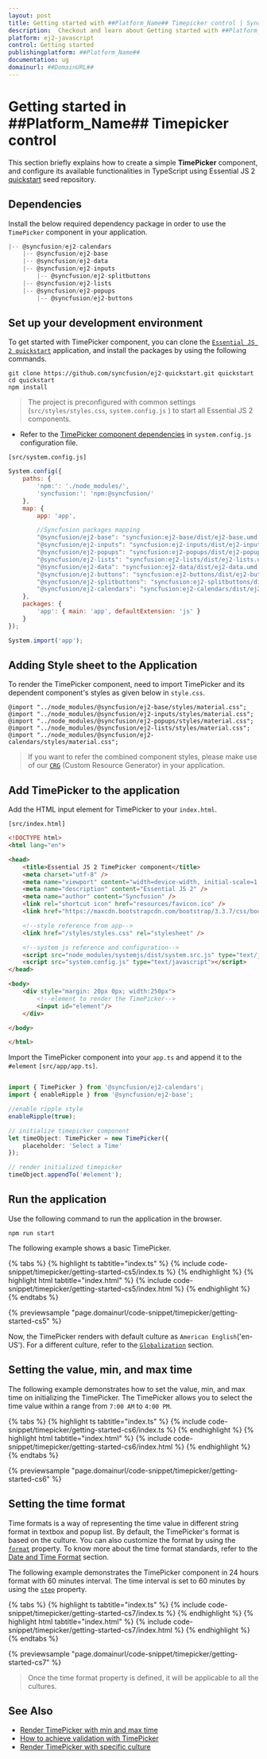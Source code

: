 ```yaml
---
layout: post
title: Getting started with ##Platform_Name## Timepicker control | Syncfusion
description:  Checkout and learn about Getting started with ##Platform_Name## Timepicker control of Syncfusion Essential JS 2 and more details.
platform: ej2-javascript
control: Getting started 
publishingplatform: ##Platform_Name##
documentation: ug
domainurl: ##DomainURL##
---
```


# Getting started in ##Platform_Name## Timepicker control

This section briefly explains how to create a simple **TimePicker** component, and configure its available functionalities in TypeScript
using Essential JS 2 [quickstart](https://github.com/syncfusion/ej2-quickstart.git) seed repository.

## Dependencies

Install the below required dependency package in order to use the `TimePicker` component in your application.

```javascript
|-- @syncfusion/ej2-calendars
    |-- @syncfusion/ej2-base
    |-- @syncfusion/ej2-data
    |-- @syncfusion/ej2-inputs
        |-- @syncfusion/ej2-splitbuttons
    |-- @syncfusion/ej2-lists
    |-- @syncfusion/ej2-popups
        |-- @syncfusion/ej2-buttons
```

## Set up your development environment

To get started with TimePicker component, you can clone the [`Essential JS 2 quickstart`](https://github.com/syncfusion/ej2-quickstart.git) application, and install the packages by using the following commands.

```
git clone https://github.com/syncfusion/ej2-quickstart.git quickstart
cd quickstart
npm install
```

> The project is preconfigured with common settings (`src/styles/styles.css`, `system.config.js` ) to start all Essential JS 2 components.

* Refer to the [TimePicker component dependencies](./getting-started#dependencies) in `system.config.js` configuration file.

`[src/system.config.js]`

```js
System.config({
    paths: {
        'npm:': './node_modules/',
        'syncfusion:': 'npm:@syncfusion/'
    },
    map: {
        app: 'app',

        //Syncfusion packages mapping
        "@syncfusion/ej2-base": "syncfusion:ej2-base/dist/ej2-base.umd.min.js",
        "@syncfusion/ej2-inputs": "syncfusion:ej2-inputs/dist/ej2-inputs.umd.min.js",
        "@syncfusion/ej2-popups": "syncfusion:ej2-popups/dist/ej2-popups.umd.min.js",
        "@syncfusion/ej2-lists": "syncfusion:ej2-lists/dist/ej2-lists.umd.min.js",
        "@syncfusion/ej2-data": "syncfusion:ej2-data/dist/ej2-data.umd.min.js",
        "@syncfusion/ej2-buttons": "syncfusion:ej2-buttons/dist/ej2-buttons.umd.min.js",
        "@syncfusion/ej2-splitbuttons": "syncfusion:ej2-splitbuttons/dist/ej2-splitbuttons.umd.min.js",
        "@syncfusion/ej2-calendars": "syncfusion:ej2-calendars/dist/ej2-calendars.umd.min.js",
    },
    packages: {
        'app': { main: 'app', defaultExtension: 'js' }
    }
});

System.import('app');
```

## Adding Style sheet to the Application

To render the TimePicker component, need to import TimePicker and its dependent component's styles as given below in `style.css`.

```
@import "../node_modules/@syncfusion/ej2-base/styles/material.css";
@import "../node_modules/@syncfusion/ej2-inputs/styles/material.css";
@import "../node_modules/@syncfusion/ej2-popups/styles/material.css";
@import "../node_modules/@syncfusion/ej2-lists/styles/material.css";
@import "../node_modules/@syncfusion/ej2-calendars/styles/material.css";
```

> If you want to refer the combined component styles, please make use of our [`CRG`](https://crg.syncfusion.com/) (Custom Resource Generator) in your application.

## Add TimePicker to the application

Add the HTML input element for TimePicker to your `index.html`.

`[src/index.html]`

```html
<!DOCTYPE html>
<html lang="en">

<head>
    <title>Essential JS 2 TimePicker component</title>
    <meta charset="utf-8" />
    <meta name="viewport" content="width=device-width, initial-scale=1.0, user-scalable=no" />
    <meta name="description" content="Essential JS 2" />
    <meta name="author" content="Syncfusion" />
    <link rel="shortcut icon" href="resources/favicon.ico" />
    <link href="https://maxcdn.bootstrapcdn.com/bootstrap/3.3.7/css/bootstrap.min.css" rel="stylesheet" />

    <!--style reference from app-->
    <link href="/styles/styles.css" rel="stylesheet" />

    <!--system js reference and configuration-->
    <script src="node_modules/systemjs/dist/system.src.js" type="text/javascript"></script>
    <script src="system.config.js" type="text/javascript"></script>
</head>

<body>
    <div style="margin: 20px 0px; width:250px">
        <!--element to render the TimePicker-->
        <input id="element"/>
    </div>

</body>

</html>
```

Import the  TimePicker component into your `app.ts` and append it to the `#element`
`[src/app/app.ts]`.

```ts

import { TimePicker } from '@syncfusion/ej2-calendars';
import { enableRipple } from '@syncfusion/ej2-base';

//enable ripple style
enableRipple(true);

// initialize timepicker component
let timeObject: TimePicker = new TimePicker({
    placeholder: 'Select a Time'
});

// render initialized timepicker
timeObject.appendTo('#element');

```

## Run the application

Use the following command to run the application in the browser.

```
npm run start
```

The following example shows a basic TimePicker.

{% tabs %}
{% highlight ts tabtitle="index.ts" %}
{% include code-snippet/timepicker/getting-started-cs5/index.ts %}
{% endhighlight %}
{% highlight html tabtitle="index.html" %}
{% include code-snippet/timepicker/getting-started-cs5/index.html %}
{% endhighlight %}
{% endtabs %}
          
{% previewsample "page.domainurl/code-snippet/timepicker/getting-started-cs5" %}

Now, the TimePicker renders with  default culture as `American English`('en-US'). For a different culture, refer to the [`Globalization`](../timepicker/globalization/) section.

## Setting the value, min, and max time

The following example demonstrates how to set the value, min, and max time on initializing the TimePicker. The TimePicker allows you to select the time value within a range from `7:00 AM` to `4:00 PM`.

{% tabs %}
{% highlight ts tabtitle="index.ts" %}
{% include code-snippet/timepicker/getting-started-cs6/index.ts %}
{% endhighlight %}
{% highlight html tabtitle="index.html" %}
{% include code-snippet/timepicker/getting-started-cs6/index.html %}
{% endhighlight %}
{% endtabs %}
          
{% previewsample "page.domainurl/code-snippet/timepicker/getting-started-cs6" %}

## Setting the time format

Time formats is a way of representing the time value in different string format in textbox and popup list. By default, the TimePicker's format is based on the culture. You can also customize the format by using the [`format`](../../api/timepicker#format) property. To know more about the time format standards, refer to the [Date and Time Format](https://ej2.syncfusion.com/documentation/common/internationalization#custom-formats) section.

The following example demonstrates the TimePicker component in 24 hours format with 60 minutes interval. The time interval is set to
60 minutes by using the [`step`](../../api/timepicker#step) property.

{% tabs %}
{% highlight ts tabtitle="index.ts" %}
{% include code-snippet/timepicker/getting-started-cs7/index.ts %}
{% endhighlight %}
{% highlight html tabtitle="index.html" %}
{% include code-snippet/timepicker/getting-started-cs7/index.html %}
{% endhighlight %}
{% endtabs %}
          
{% previewsample "page.domainurl/code-snippet/timepicker/getting-started-cs7" %}

> Once the time format property is defined, it will be applicable to all the cultures.

## See Also

* [Render TimePicker with min and max time](./time-range)
* [How to achieve validation with TimePicker](./how-to/client-side-validation-using-form-validator)
* [Render TimePicker with specific culture](./globalization)